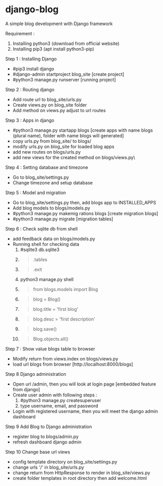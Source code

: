 # django-blog
A simple blog development with Django framework

Requirement :
1. Installing python3 (download from official website)
2. Installing pip3 (apt install python3-pip)

Step 1 :
Installing Django
- #pip3 install django
- #django-admin startproject blog_site [create project]
- #python3 manage.py runserver [running project]

Step 2 :
Routing django
- Add route url to blog_site/urls.py
- Create views.py on blog_site folder
- Add method on views.py adjust to url routes

Step 3 :
Apps in django
- #python3 manage.py startapp blogs [create apps with name blogs (plural name), folder with name blogs will generated]
- copy urls.py from blog_site/ to blogs/
- modify urls.py on blog_site for loaded blog apps
- add new routes on blogs/urls.py
- add new views for the created method on blogs/views.py\

Step 4 :
Setting database and timezone
- Go to blog_site/settings.py
- Change timezone and setup database

Step 5 :
Model and migration
- Go to blog_site/settings.py then, add blogs app to INSTALLED_APPS
- Add blog models to blogs/models.py
- #python3 manage.py makemig
rations blogs [create migration blogs]
- #python3 manage.py migrate [migration tables]

Step 6 :
Check sqlite db from shell
- add feedback data on blogs/models.py
- Running shell for checking data
  1. #sqlite3 db.sqlite3
  2. >.tables
  3. >.exit
  4. python3 manage.py shell
  5. >from blogs.models import Blog
  6. >blog = Blog()
  7. >blog.title = 'first blog'
  8. >blog.desc = 'first description'
  9. >blog.save()
  10. >Blog.objects.all()

Step 7 :
Show value blogs table to browser
- Modify return from views.index on blogs/views.py
- load url blogs from browser [http://localhost:8000/blogs]

Step 8
Django administration
- Open url /admin, then you will look at login page [embedded feature from django]
- Create user admin with following steps :
  1. #python3 manage.py createsuperuser
  2. type username, email, and password
- Login with registered username, then you will meet the django admin dashboard

Step 9
Add Blog to Django administration
- register blog to blogs/admin.py
- refresh dashboard django admin

Step 10
Change base url views
- config template directory on blog_site/settings.py
- change urls '/' in blog_site/urls.py
- change return from HttpResponse to render in blog_site/views.py
- create folder templates in root directory then add welcome.html
